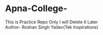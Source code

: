 # Apna-College-
This is Practice Repo Only I will Delete it Later
<Br/>
Author- Roshan Singh Yadav(Tek Inspirations)
